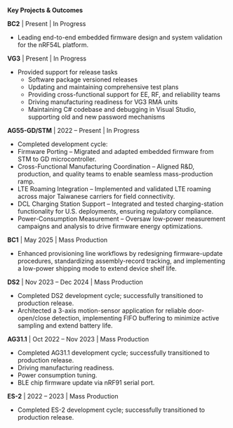 **Key Projects & Outcomes**

**BC2** | Present | In Progress  
- Leading end-to-end embedded firmware design and system validation for the nRF54L platform.

**VG3** | Present | In Progress  
- Provided support for release tasks   
  - Software package versioned releases  
  - Updating and maintaining comprehensive test plans  
  - Providing cross-functional support for EE, RF, and reliability teams  
  - Driving manufacturing readiness for VG3 RMA units
  - Maintaining C# codebase and debugging in Visual Studio, supporting old and new password mechanisms

**AG55-GD/STM** | 2022 – Present | In Progress  
- Completed development cycle:  
- Firmware Porting – Migrated and adapted embedded firmware from STM to GD microcontroller.  
- Cross-Functional Manufacturing Coordination – Aligned R&D, production, and quality teams to enable seamless mass-production ramp.  
- LTE Roaming Integration – Implemented and validated LTE roaming across major Taiwanese carriers for field connectivity.  
- DCL Charging Station Support – Integrated and tested charging-station functionality for U.S. deployments, ensuring regulatory compliance.  
- Power-Consumption Measurement – Oversaw low-power measurement campaigns and analysis to drive firmware energy optimizations.

**BC1** | May 2025 | Mass Production  
  
- Enhanced provisioning line workflows by redesigning firmware-update procedures, standardizing assembly-record tracking, and implementing a low-power shipping mode to extend device shelf life.

**DS2** | Nov 2023 – Dec 2024 | Mass Production  
- Completed DS2 development cycle; successfully transitioned to production release.  
- Architected a 3-axis motion-sensor application for reliable door-open/close detection, implementing FIFO buffering to minimize active sampling and extend battery life.

**AG31.1** | Oct 2022 – Nov 2023 | Mass Production  
- Completed AG31.1 development cycle; successfully transitioned to production release.  
- Driving manufacturing readiness.  
- Power consumption tuning.  
- BLE chip firmware update via nRF91 serial port.

**ES-2** | 2022 – 2023 | Mass Production  
- Completed ES-2 development cycle; successfully transitioned to production release.

